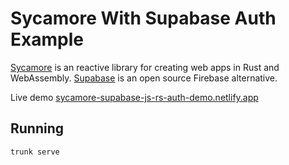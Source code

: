 # Sycamore With Supabase Auth Example

[Sycamore](https://sycamore-rs.netlify.app/) is an reactive library for creating web apps in Rust and WebAssembly. [Supabase](https://sycamore-supabase-js-rs-auth-demo.netlify.app/) is an open source Firebase alternative.

Live demo [sycamore-supabase-js-rs-auth-demo.netlify.app](https://sycamore-supabase-auth.netlify.app)

## Running

```
trunk serve
```
